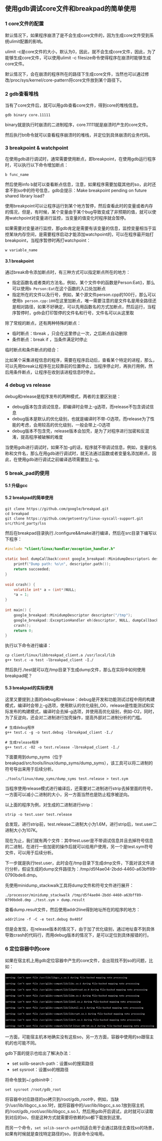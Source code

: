 ## 使用gdb调试core文件和breakpad的简单使用

### 1 core文件的配置

默认情况下，如果程序崩溃了是不会生成core文件的，因为生成core文件受到系统ulimit配置的影响。

ulimit -c是core文件的大小，默认为0，因此，就不会生成core文件，因此，为了能够生成core文件，可以使用ulimit -c filesize命令使得程序在崩溃时能够生成core文件。

默认情况下，会在崩溃的程序所在的路径下生成core文件，当然也可以通过修改/proc/sys/kernel/core-pattern将core文件放到某个路径下。

### 2 gdb查看堆栈

当有了core文件后，就可以用gdb查看core文件，得到core的堆栈信息。

``` shell
gdb binary core.11111
```

binary就是执行时崩溃的二进制程序，core.11111就是崩溃时产生的core文件。

然后执行bt命令就可以查看程序崩溃时的堆栈，并定位到具体崩溃的业务代码。

### 3 breakpoint & watchpoint

在使用gdb进行调试时，通常需要使用断点，即breakpoint，在使用gdb运行程序时，可以执行以下命令增加断点：

```
b func_name
```

然后使用info b就可以查看断点信息，注意，如果程序需要加载其他的so，此时还拿不到so中的符号信息，gdb会提示：Make breakpoint pending on future shared library load?

使用breakpoint可以让程序运行到某个地方暂停，然后查看此时的变量或者内存的情况，但是，有时候，某个变量由于某个bug导致变成了非预期的值，就可以使用watchpoint对变量进行监控，当变量的值变化时程序就会暂停。

如果需要对变量进行监控，那gdb肯定是需要有该变量的信息，监控变量相当于监控某块内存空间，是需要程序启动才能添加watchpoint的，可以在程序最开始打breakpoint，当程序暂停时再打watchpoint：

```
w variable_name
```

#### 3.1 breakpoint

通过break命令添加断点时，有三种方式可以指定断点所在的地方：

* 指定函数名或者类的方法名，例如，某个文件中的函数是Person:Eat()，那么可以使用`b Person:Eat`在这个函数的入口处加断点
* 指定所在的文件以及行号，例如，某个源文件person.cpp的100行，那么可以使用`b person.cpp:100`在这里加断点，唯一需要注意的是文件名是用全路径还是相对路径，如果不好确定，可以先用函数名的方式加断点，然后运行，当程序暂停时，gdb会打印暂停的文件名和行号，文件名可以从这里取

除了常规的断点，还有两种特殊的断点：

* 临时断点：tbreak <position>，只会在这里停止一次，之后断点自动删除
* 条件断点：break <position> if <condition>，当条件满足时停止

临时断点和条件断点的结合：

比如某个采集进程信息的程序，需要在程序启动后，查看某个特定的进程，那么，可以先用tbreak让程序在比较靠前的位置停止，当程序停止时，再执行用例，然后用条件断点，让程序在收到该进程信息时停止。

### 4 debug vs release

debug和release是程序发布的两种模式，两者的主要区别是：

* debug版本包含调试信息，即编译时会带上-g选项，而release不包含调试信息
* debug版本是默认的优化级别，也就是编译时不带-O选项，而release为了性能的考虑，会用较高的优化级别，一般会带上-O选项
* debug版本不包含壳，release版本会加壳，是为了对程序进行加密和反混淆，提高程序被破解的难度

当使用gdb进行调试时，如果不加-g的话，程序就不带调试信息，例如，变量的名称和文件名，那么在用gdb进行调试时，就无法通过函数或者变量名添加断点，因此，在使用gdb进行调试之前编译选项需要加上-g。

### 5 break_pad的使用

#### 5.1 升级gcc

#### 5.2 breakpad的简单使用

```
git clone https://github.com/google/breakpad.git
cd breakpad
git clone https://github.com/getsentry/linux-syscall-support.git src/third_party/lss
```

然后在breakpad目录执行./configure&&make进行编译，然后在src目录下编写以下程序：

``` C
#include "client/linux/handler/exception_handler.h"

static bool dumpCallback(const google_breakpad::MinidumpDescriptor& descriptor, void*context, bool succeeded) {
	printf("Dump path: %s\n", descriptor.path());
	return succeeded;
}

void crash() {
	volatile int* a = (int*)NULL;
	*a = 1;
}

int main() {
	google_breakpad::MinidumpDescriptor descriptor("/tmp");
	google_breakpad::ExceptionHandler eh(descriptor, NULL, dumpCallback, NULL, true, -1);
	crash();
	return 0;
}

```

执行以下命令进行编译：

``` shell
cp client/linux/libbreakpad_client.a /usr/local/lib
g++ test.c -o test -lbreakpad_client -I./
```

然后执行./test就可以在/tmp目录下生成dump文件，那么在实际中如何使用breakpad呢？

#### 5.3 breakpad的实际使用

这里又要提到上面的debug和release：debug是开发和功能测试过程中用的构建模式，编译时会带上-g选项，使用默认的优化级别_O0，release是性能测试和实际发布的构建模式，编译时会去掉-g选项，并使用高优化级别，例如-O2，同时，为了反逆向，还会对二进制进行加壳操作，提高外部对二进制分析的门槛。

``` shell
# 生成debug程序
g++ test.c -g -o test.debug -lbreakpad_client -I./

# 生成release程序
g++ test.c -O2 -o test.release -lbreakpad_client -I./
```

下面要用到dump_syms（位于breakpad/src/tools/linux/dump_syms/dump_syms），该工具可以将二进制的符号导出来用于后续分析。

``` shell
./tools/linux/dump_syms/dump_syms test.release > test.sym
```

当程序使用release模式进行编译后，还需要对二进制进行strip去掉里面的符号，一方面可以减小二进制的大小，另一方面当然也是防止程序被逆向。

以上面的程序为例，对生成的二进制进行strip：

``` shell
strip -o test.user test.release
```

会发现，进行strip前，test.release二进制大小为1.6M，进行strip后，test.user二进制大小为107K。

现在为止，我们就有两个文件：其中test.user是不带调试信息并且去掉符号信息的二进制，在进行一些加密的操作后就可以给用户使用，另一个是test.sym符号文件，可以用于后续分析。

下一步就是执行test.user，此时会在/tmp目录下生成dmp文件，下面对该文件进行分析，假设生成的dump文件路径为：/tmp/d5f4ae04-2bdd-4460-a63bff89-0790bde8.dmp。

先使用minidump_stackwalk工具将dump文件和符号文件进行展开：

``` shell
./processor/minidump_stackwalk /tmp/d5f4ae04-2bdd-4460-a63bff89-0790bde8.dmp ./test.sym > dump.result
```

查看dump.result文件，然后使用addr2line得到地址所在的程序的地方：

``` shell
addr2line -f -C -e test.debug 0x405f
```

但是会发现，在release版本的情况下，由于加了优化级别，通过地址查不到具体导致crash的代码行，而用debug版本的情况下，是可以定位到具体报错的行。

### 6 定位容器中的core

如果在宿主机上用gdb定位容器中产生的core文件，会出现找不到so的问题，比如：

![用gdb定位容器中的core文件失败](https://github.com/luofengmacheng/cloud_native/blob/master/security/pics/gdb_container_core_failed.jpg)

一方面，可能宿主机本地确实没有这些so，另一方方面，容器中使用的so跟宿主机的也可能不同。

gdb下面的提示也给出了解决办法：

* set solib-search-path：设置so的搜索路径
* set sysroot：设置so的根路径

将命令放到~/.gdbinit中：

```
set sysroot /root/gdb_root
```

将容器中对应路径的so拷贝到/root/gdb_root中，例如，当缺少/usr/lib/libgcc_s.so.1时，就将容器中的/usr/lib/libgcc_s.so.1放到宿主机的/root/gdb_root/usr/lib/libgcc_s.so.1，然后用gdb开启调试，此时就可以读取到对应的so，但是这种方式就需要将依赖的so都下载放到这里。

而另一个命令，`set solib-search-path`则适合用于会通过路径去查找so的场景，如果有时候就是查找特定路径的so，则该命令没啥用。